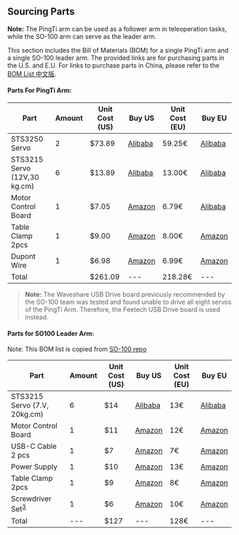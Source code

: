 
## Sourcing Parts

**Note:** The PingTi arm can be used as a follower arm in teleoperation tasks, while the SO-100 arm can serve as the leader arm.

This section includes the Bill of Materials (BOM) for a single PingTi arm and a single SO-100 leader arm. The provided links are for purchasing parts in the U.S. and E.U. For links to purchase parts in China, please refer to the [BOM List 中文版](./BOM_List_CN.md).

#### Parts For PingTi Arm:
| Part                | Amount | Unit Cost (US) | Buy US                                                                                       | Unit Cost (EU) | Buy EU |
|---------------------|--------|----------------|-------------------|----------------|------------|
| STS3250 Servo | 2 | $73.89 | [Alibaba](https://www.alibaba.com/product-detail/ST3250-Metal-Serial-Servo-360-Degree_1601383687169.html) | 59.25€ | [Alibaba](https://www.alibaba.com/product-detail/ST3250-Metal-Serial-Servo-360-Degree_1601383687169.html) |
| STS3215 Servo (12V,30 kg.cm) | 6 | $13.89 | [Alibaba](https://www.alibaba.com/product-detail/Feetech-STS3215-SO-100-Servo-12V_1601292634404.html) | 13.00€ | [Alibaba](https://www.alibaba.com/product-detail/Feetech-STS3215-SO-100-Servo-12V_1601292634404.html)          |
| Motor Control Board | 1 | $7.05 | [Amazon](https://www.alibaba.com/product-detail/Feetech-FE-URT-1-Multi-Function_1600157148551.html?spm=a2700.details.buy_together.5.793a5c5afTUbM0)| 6.79€ | [Alibaba](https://www.alibaba.com/product-detail/Feetech-FE-URT-1-Multi-Function_1600157148551.html?spm=a2700.details.buy_together.5.793a5c5afTUbM0) |
| Table Clamp 2pcs | 1 | $9.00 | [Amazon](https://www.amazon.com/Mr-Pen-Carpenter-Clamp-6inch/dp/B092L925J4/) | 8.00€ | [Amazon](https://www.amazon.fr/-/en/dp/B08HZ1QRBF/) |
| Dupont Wire | 1 | $6.98 | [Amazon](https://www.amazon.com/Elegoo-EL-CP-004-Multicolored-Breadboard-arduino/dp/B01EV70C78/ref=sr_1_1)| 6.99€ | [Amazon](https://www.amazon.fr/-/en/dp/B01BKN8UX4/ref=sr_1_3) |
| Total | | $261.09 | --- | 218.28€ | --- |

> **Note:** 
> The Waveshare USB Drive board previously recommended by the SO-100 team was tested and found unable to drive all eight servos of the PingTi Arm. Therefore, the Feetech USB Drive board is used instead.


#### Parts for SO100 Leader Arm:

Note: This BOM list is copied from [SO-100 repo](https://github.com/TheRobotStudio/SO-ARM100)

| Part | Amount | Unit Cost (US) | Buy US | Unit Cost (EU) | Buy EU |
|---|---|---|---|---|---|
| STS3215 Servo (7.V, 20kg.cm)</sup> | 6 | $14 | [Alibaba](https://www.alibaba.com/product-detail/_1601053797763.html) | 13€ | [Alibaba](https://www.alibaba.com/product-detail/_1601053797763.html) |
| Motor Control Board | 1 | $11 | [Amazon](https://www.amazon.com/Waveshare-Integrates-Control-Circuit-Supports/dp/B0CTMM4LWK/) | 12€ | [Amazon](https://www.amazon.fr/-/en/dp/B0CJ6TP3TP/)|
| USB-C Cable 2 pcs | 1 | $7 | [Amazon](https://www.amazon.com/Charging-etguuds-Charger-Braided-Compatible/dp/B0B8NWLLW2/?th=1) | 7€ | [Amazon](https://www.amazon.fr/dp/B07BNF842T/) |
| Power Supply</sup> | 1 | $10 | [Amazon](https://www.amazon.com/Facmogu-Switching-Transformer-Compatible-5-5x2-1mm/dp/B087LY41PV/) | 13€ | [Amazon](https://www.amazon.fr/-/en/dp/B01HRR9GY4/) |
| Table Clamp 2pcs | 1 | $9 | [Amazon](https://www.amazon.com/Mr-Pen-Carpenter-Clamp-6inch/dp/B092L925J4/) | 8€ | [Amazon](https://www.amazon.fr/-/en/dp/B08HZ1QRBF/)|
| Screwdriver Set<sup>[3](#myfootnote3)</sup> | 1 | $6 | [Amazon](https://www.amazon.com/Precision-Phillips-Screwdriver-Electronics-Computer/dp/B0DB227RTH) | 10€ | [Amazon](https://www.amazon.fr/dp/B08ZXVMVYD/) |
| Total |---| $127 |---| 128€ |---|








